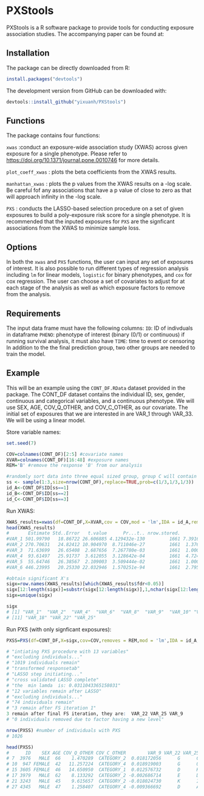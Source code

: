 # PXStools
PXStools is a R software package to provide tools for conducting exposure association studies. The accompanying paper can be found at: 

## Installation
The package can be directly downloaded from R: 
```R
install.packages("devtools")
```

The development version from GitHub can be downloaded with: 
```R
devtools::install_github("yixuanh/PXStools")
```

## Functions
The package contains four functions: 

``xwas`` :conduct an exposure-wide association study (XWAS) across given exposure for a single phenotype. Please refer to https://doi.org/10.1371/journal.pone.0010746 for more details.

``plot_coeff_xwas`` : plots the beta coefficients from the XWAS results. 

``manhattan_xwas`` : plots the p values from the XWAS results on a -log scale. Be careful fof any associations that have a p value of close to zero as that will approach infinity in the -log scale. 

``PXS`` : conducts the LASSO-based selection procedure on a set of given exposures to build a poly-exposure risk score for a single phenotype. It is recommended that the inputed exposures for ``PXS`` are the signficant associations from the XWAS to minimize sample loss. 

## Options 
In both the ``xwas`` and ``PXS`` functions, the user can input any set of exposures of interest. It is also possible to run different types of regression analysis including ``lm`` for linear models, ``logistic`` for binary phenotypes, and ``cox`` for cox regression. The user can choose a set of covariates to adjust for at each stage of the analysis as well as which exposure factors to remove from the analysis. 

## Requirements
The input data frame must have the following columns: 
``ID``: ID of indivduals in dataframe
``PHENO``: phenotype of interest (binary (0/1) or continuous)
if running survival analysis, it must also have 
``TIME``: time to event or censoring
In addition to the the final prediction group, two other groups are needed to train the model. 

## Example

This will be an example using the ``CONT_DF.RData`` dataset provided in the package. The CONT_DF dataset contains the individual ID, sex, gender, continuous and categorical variables, and a continuous phenotype. We will use SEX, AGE, COV_Q_OTHER, and COV_C_OTHER, as our covariate. The initial set of exposures that we are interested in are VAR_1 through VAR_33. We will be using a linear model. 


Store variable names: 
```R
set.seed(7)

COV=colnames(CONT_DF)[2:5] #covariate names
XVAR=colnames(CONT_DF)[16:48] #exposure names
REM='B' #remove the response 'B' from our analysis 

#randomly sort data into three equal sized group, group C will contain individuals with a final predicted PXS
ss <- sample(1:3,size=nrow(CONT_DF),replace=TRUE,prob=c(1/3,1/3,1/3))
id_A<-CONT_DF$ID[ss==1]
id_B<-CONT_DF$ID[ss==2]
id_C<-CONT_DF$ID[ss==3]

```
Run XWAS: 
```R
XWAS_results=xwas(df=CONT_DF,X=XVAR,cov = COV,mod = 'lm',IDA = id_A,removes = REM)
head(XWAS_results)
#       Estimate Std..Error   t.value      Pr...t.. nrow.stored.           fdr
#VAR_1 501.99790   18.86722 26.606885 4.129432e-130         1661 7.391683e-128
#VAR_2 270.70631   24.82412 10.904970  8.711046e-27         1661  1.376345e-24
#VAR_3  71.63699   26.65408  2.687656  7.267780e-03         1661  1.000000e+00
#VAR_4  93.61497   25.91737  3.612055  3.128642e-04         1661  4.724249e-02
#VAR_5  55.64746   26.38567  2.109003  3.509444e-02         1661  1.000000e+00
#VAR_6 446.23995   20.25330 22.032946  1.570251e-94         1661  2.795047e-92

#obtain significant X's
sigx=row.names(XWAS_results)[which(XWAS_results$fdr<0.05)]
sigx[12:length(sigx)]=substr(sigx[12:length(sigx)],1,nchar(sigx[12:length(sigx)])-1) #remove levels and only keep name of variable
sigx=unique(sigx)

sigx
# [1] "VAR_1"  "VAR_2"  "VAR_4"  "VAR_6"  "VAR_8"  "VAR_9"  "VAR_10" "VAR_14" "VAR_16" "VAR_17"
# [11] "VAR_18" "VAR_22" "VAR_25"

```
Run PXS (with only signficant exposures): 
```R
PXSS=PXS(df=CONT_DF,X=sigx,cov=COV,removes = REM,mod = 'lm',IDA = id_A,IDB = id_B,IDC = id_C,seed=5)

# "intiating PXS procedure with 13 variables"
# "excluding individuals..."
# "1019 individuals remain"
# "transformed responsetab"
# "LASSO step initiating..."
# "cross validated LASSO complete"
# "the  min lamda  is: 0.0311043365158031"
# "12 variables remain after LASSO"
# "excluding individuals..."
# "74 individuals remain"
# "3 remain after FS iteration 1"
3 remain after final FS iteration, they are:  VAR_22 VAR_25 VAR_9 
# "0 individuals removed due to factor having a new level"

nrow(PXSS) #number of individuals with PXS
# 1026  

head(PXSS)
#      ID    SEX AGE COV_Q_OTHER COV_C_OTHER        VAR_9 VAR_22 VAR_25 PHENO     pred
# 7  3976   MALE  66    1.470289  CATEGORY_2  0.018172056      G      C   102 94.68780
# 10  947 FEMALE  42   11.257224  CATEGORY_4  0.018919003      G      Q    87 97.59953
# 15 3605 FEMALE  46   14.650950  CATEGORY_1  0.012576732      D      K    89 83.15233
# 17 3979   MALE  62    8.133292  CATEGORY_2 -0.002686714      E      D    91 97.28691
# 21 3243   MALE  45    9.615657  CATEGORY_2 -0.018024730      K      I    87 94.38959
# 27 4345   MALE  47    1.258407  CATEGORY_4 -0.009366692      D      A    69 74.13231
```
     


